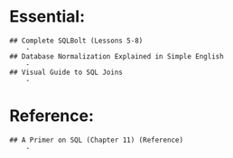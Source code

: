 # Essential:
    ## Complete SQLBolt (Lessons 5-8) 
        - 
    ## Database Normalization Explained in Simple English 
        - 
    ## Visual Guide to SQL Joins
        - 
 
# Reference:
    ## A Primer on SQL (Chapter 11) (Reference)
        - 